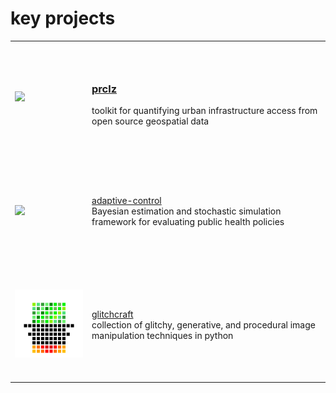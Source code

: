 # key projects

<table>
<tr height="182">
  <td><img src="https://github.com/mansueto-institute/prclz/blob/master/docs/logo.svg" width="192"></td>
  <td>  
    <h3><a href="https://github.com/mansueto-institute/prclz">prclz</a></h3>
    <div>toolkit for quantifying urban infrastructure access from open source geospatial data</div>
</td>
</tr>  <tr></tr>  
<tr height="182">
  <td><img src="https://github.com/mansueto-institute/adaptive-control/blob/master/docs/logo.svg" width="192"></td>
  <td>  
    <div><a href="https://github.com/mansueto-institute/adaptive-control">adaptive-control</a></div>
    <div> Bayesian estimation and stochastic simulation framework for evaluating public health policies </div>
</td>
</tr>  <tr></tr>
<tr height="182">
  <td><img src="https://github.com/satejsoman/glitchcraft/blob/master/logo/logo.png" width="192"></td>
  <td>  
    <div><a href="https://github.com/satejsoman/glitchcraft">glitchcraft</a></div>
    <div> collection of glitchy, generative, and procedural image manipulation techniques in python
</td>
</tr>  
</table>
